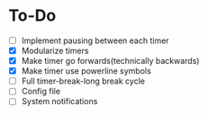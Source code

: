 # To-Do
- [ ] Implement pausing between each timer
- [X] Modularize timers 
- [X] Make timer go forwards(technically backwards)
- [X] Make timer use powerline symbols
- [ ] Full timer-break-long break cycle
- [ ] Config file
- [ ] System notifications